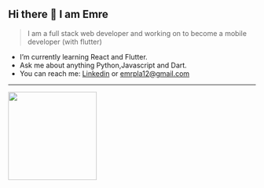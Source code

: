 ## Hi there :wave: I am Emre

> I am a full stack web developer and working on to become a mobile developer (with flutter)

- I’m currently learning React and Flutter.
- Ask me about anything Python,Javascript and Dart.
- You can reach me: [Linkedin](https://www.linkedin.com/in/emrepala/) or emrpla12@gmail.com

---
<img height="180em" src="https://github-readme-stats.vercel.app/api?username=emrpla&show_icons=true&hide_border=true&&count_private=true&include_all_commits=true" />


